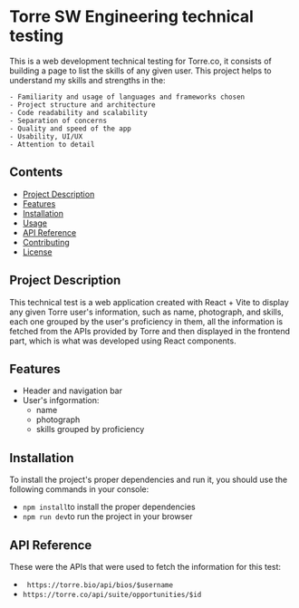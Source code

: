# Torre SW Engineering technical testing

This is a web development technical testing for Torre.co, it consists of building a page to list the skills of any given user. This project helps to understand my skills and strengths in the:

    - Familiarity and usage of languages and frameworks chosen
    - Project structure and architecture
    - Code readability and scalability
    - Separation of concerns
    - Quality and speed of the app
    - Usability, UI/UX
    - Attention to detail


## Contents

- [Project Description](#project-description)
- [Features](#features)
- [Installation](#installation)
- [Usage](#usage)
- [API Reference](#api-reference)
- [Contributing](#contributing)
- [License](#license)

## Project Description

This technical test is a web application created with React + Vite to display any given Torre user's information, such as name, photograph, and skills, each one grouped by the user's proficiency in them, all the information is fetched from the APIs provided by Torre and then displayed in the frontend part, which is what was developed using React components.

## Features

- Header and navigation bar
- User's infgormation:
    - name
    - photograph
    - skills grouped by proficiency

## Installation

To install the project's proper dependencies and run it, you should use the following commands in your console:
- `npm install`to install the proper dependencies
- `npm run dev`to run the project in your browser


## API Reference

These were the APIs that were used to fetch the information for this test:
- ` https://torre.bio/api/bios/$username`
- `https://torre.co/api/suite/opportunities/$id`



